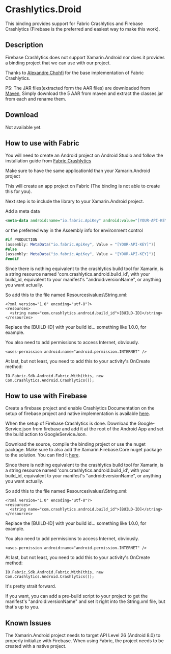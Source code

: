 # Crashlytics.Droid

This binding provides support for Fabric Crashlytics and Firebase Crashlytics (Firebase is the preferred and easiest way to make this work).

## Description

Firebase Crashlytics does not support Xamarin.Android nor does it provides a binding project that we can use with our project.

Thanks to [Alexandre Chohfi](https://github.com/azchohfi) for the base implementation of Fabric Crashlytics.

PS:
The JAR files(extracted form the AAR files) are downloaded from [Maven](https://mvnrepository.com/artifact/com.crashlytics.sdk.android), 
Simply download the 5 AAR from maven and extract the classes.jar from each and rename them.

## Download

Not available yet.

## How to use with Fabric

You will need to create an Android project on Android Studio and follow the installation guide from [Fabric Crashlytics](https://fabric.io/kits/android/crashlytics/install)

Make sure to have the same applicationId than your Xamarin.Android project

This will create an app project on Fabric (The binding is not able to create this for you).

Next step is to include the library to your Xamarin.Android project.

Add a meta data 
``` xml
<meta-data android:name="io.fabric.ApiKey" android:value="[YOUR-API-KEY]" />
```

or the preferred way in the Assembly info for environment control

``` csharp
#if PRODUCTION
[assembly: MetaData("io.fabric.ApiKey", Value = "[YOUR-API-KEY]")]
#else
[assembly: MetaData("io.fabric.ApiKey", Value = "[YOUR-API-KEY]")]
#endif
```

Since there is nothing equivalent to the crashlytics build tool for Xamarin, is a string resource named 'com.crashlytics.android.build_id', with your build_id, equivalent to your manifest's "android:versionName", or anything you want actually.

So add this to the file named Resources\values\String.xml:

	<?xml version="1.0" encoding="utf-8"?>
	<resources>
	  <string name="com.crashlytics.android.build_id">[BUILD-ID]</string>
	</resources>


Replace the [BUILD-ID] with your build id... something like 1.0.0, for example.

You also need to add permissions to access Internet, obviously.

	<uses-permission android:name="android.permission.INTERNET" />


At last, but not least, you need to add this to your activity's OnCreate method:

	IO.Fabric.Sdk.Android.Fabric.With(this, new Com.Crashlytics.Android.Crashlytics());

## How to use with Firebase

Create a firebase project and enable Crashlytics
Documentation on the setup of firebase project and native implementation is available [here](https://firebase.google.com/docs/crashlytics/get-started).

When the setup of Firebase Crashlytics is done. Download the Google-Service.json from firebase and add it at the root of the Android App and set the build action to GoogleServiceJson.

Download the source, compile the binding project or use the nuget package.
Make sure to also add the Xamarin.Firebase.Core nuget package to the solution. You can find it [here](https://www.nuget.org/packages/Xamarin.Firebase.Core/).

Since there is nothing equivalent to the crashlytics build tool for Xamarin, is a string resource named 'com.crashlytics.android.build_id', with your build_id, equivalent to your manifest's "android:versionName", or anything you want actually.

So add this to the file named Resources\values\String.xml:

	<?xml version="1.0" encoding="utf-8"?>
	<resources>
	  <string name="com.crashlytics.android.build_id">[BUILD-ID]</string>
	</resources>


Replace the [BUILD-ID] with your build id... something like 1.0.0, for example.

You also need to add permissions to access Internet, obviously.

	<uses-permission android:name="android.permission.INTERNET" />


At last, but not least, you need to add this to your activity's OnCreate method:

	IO.Fabric.Sdk.Android.Fabric.With(this, new Com.Crashlytics.Android.Crashlytics());


It's pretty strait forward.

If you want, you can add a pre-build script to your project to get the manifest's "android:versionName" and set it right into the String.xml file, but that's up to you.

## Known Issues
The Xamarin.Android project needs to target API Level 26 (Android 8.0) to properly initialize with Firebase.
When using Fabric, the project needs to be created with a native project.

